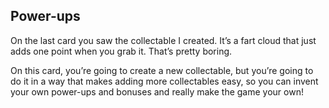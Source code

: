 ## Power-ups

On the last card you saw the collectable I created. It’s a fart cloud that just adds one point when you grab it. That’s pretty boring.

On this card, you’re going to create a new collectable, but you’re going to do it in a way that makes adding more collectables easy, so you can invent your own power-ups and bonuses and really make the game your own!

